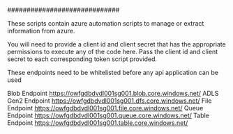 #############################


These scripts contain azure automation scripts to manage or extract information from azure.

You will need to provide a client id and client secret that has the appropriate permissions to execute any of the code here.
Pass the client id and client secret to each corresponding token script provided.

These endpoints need to be whitelisted before any api application can be used 

Blob Endpoint	https://owfgdbdvdl001sg001.blob.core.windows.net/
ADLS Gen2 Endpoint	https://owfgdbdvdl001sg001.dfs.core.windows.net/
File Endpoint	https://owfgdbdvdl001sg001.file.core.windows.net/
Queue Endpoint	https://owfgdbdvdl001sg001.queue.core.windows.net/
Table Endpoint	https://owfgdbdvdl001sg001.table.core.windows.net/







